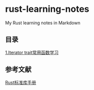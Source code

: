 # rust-learning-notes
My Rust learning notes in Markdown


## 目录
[1.Iterator trait常用函数学习](Iterator_trait常用函数学习.md)


## 参考文献
[Rust标准库手册](https://doc.rust-lang.org/std/index.html)
